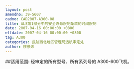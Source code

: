 ```yaml
---
layout: post
amendno: 39-5607
cadno: CAD2007-A300-08
title: ALS第1部分中的安全寿命限制条款的时间限制
date: 2007-04-16 00:00:00 +0800
effdate: 2007-04-16 00:00:00 +0800
tag: A300
categories: 民航西北地区管理局适航审定处
author: 穆彦炜
---
```


##适用范围:
经审定的所有型号、所有系列号的 A300-600飞机。

